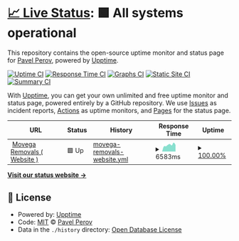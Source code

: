 # [📈 Live Status](https://perov93.github.io/status): <!--live status--> **🟩 All systems operational**

This repository contains the open-source uptime monitor and status page for [Pavel Perov](https://perov93.github.io/status), powered by [Upptime](https://github.com/upptime/upptime).

[![Uptime CI](https://github.com/perov93/status/workflows/Uptime%20CI/badge.svg)](https://github.com/perov93/status/actions?query=workflow%3A%22Uptime+CI%22)
[![Response Time CI](https://github.com/perov93/status/workflows/Response%20Time%20CI/badge.svg)](https://github.com/perov93/status/actions?query=workflow%3A%22Response+Time+CI%22)
[![Graphs CI](https://github.com/perov93/status/workflows/Graphs%20CI/badge.svg)](https://github.com/perov93/status/actions?query=workflow%3A%22Graphs+CI%22)
[![Static Site CI](https://github.com/perov93/status/workflows/Static%20Site%20CI/badge.svg)](https://github.com/perov93/status/actions?query=workflow%3A%22Static+Site+CI%22)
[![Summary CI](https://github.com/perov93/status/workflows/Summary%20CI/badge.svg)](https://github.com/perov93/status/actions?query=workflow%3A%22Summary+CI%22)

With [Upptime](https://upptime.js.org), you can get your own unlimited and free uptime monitor and status page, powered entirely by a GitHub repository. We use [Issues](https://github.com/perov93/status/issues) as incident reports, [Actions](https://github.com/perov93/status/actions) as uptime monitors, and [Pages](https://perov93.github.io/status) for the status page.

<!--start: status pages-->
<!-- This summary is generated by Upptime (https://github.com/upptime/upptime) -->
<!-- Do not edit this manually, your changes will be overwritten -->
<!-- prettier-ignore -->
| URL | Status | History | Response Time | Uptime |
| --- | ------ | ------- | ------------- | ------ |
| <img alt="" src="https://icons.duckduckgo.com/ip3/www.movega.co.uk.ico" height="13"> [Movega Removals ( Website )](https://www.movega.co.uk) | 🟩 Up | [movega-removals-website.yml](https://github.com/perov93/status/commits/HEAD/history/movega-removals-website.yml) | <details><summary><img alt="Response time graph" src="./graphs/movega-removals-website/response-time-week.png" height="20"> 6583ms</summary><br><a href="https://perov93.github.io/status/history/movega-removals-website"><img alt="Response time 6583" src="https://img.shields.io/endpoint?url=https%3A%2F%2Fraw.githubusercontent.com%2Fperov93%2Fstatus%2FHEAD%2Fapi%2Fmovega-removals-website%2Fresponse-time.json"></a><br><a href="https://perov93.github.io/status/history/movega-removals-website"><img alt="24-hour response time 6583" src="https://img.shields.io/endpoint?url=https%3A%2F%2Fraw.githubusercontent.com%2Fperov93%2Fstatus%2FHEAD%2Fapi%2Fmovega-removals-website%2Fresponse-time-day.json"></a><br><a href="https://perov93.github.io/status/history/movega-removals-website"><img alt="7-day response time 6583" src="https://img.shields.io/endpoint?url=https%3A%2F%2Fraw.githubusercontent.com%2Fperov93%2Fstatus%2FHEAD%2Fapi%2Fmovega-removals-website%2Fresponse-time-week.json"></a><br><a href="https://perov93.github.io/status/history/movega-removals-website"><img alt="30-day response time 6583" src="https://img.shields.io/endpoint?url=https%3A%2F%2Fraw.githubusercontent.com%2Fperov93%2Fstatus%2FHEAD%2Fapi%2Fmovega-removals-website%2Fresponse-time-month.json"></a><br><a href="https://perov93.github.io/status/history/movega-removals-website"><img alt="1-year response time 6583" src="https://img.shields.io/endpoint?url=https%3A%2F%2Fraw.githubusercontent.com%2Fperov93%2Fstatus%2FHEAD%2Fapi%2Fmovega-removals-website%2Fresponse-time-year.json"></a></details> | <details><summary><a href="https://perov93.github.io/status/history/movega-removals-website">100.00%</a></summary><a href="https://perov93.github.io/status/history/movega-removals-website"><img alt="All-time uptime 100.00%" src="https://img.shields.io/endpoint?url=https%3A%2F%2Fraw.githubusercontent.com%2Fperov93%2Fstatus%2FHEAD%2Fapi%2Fmovega-removals-website%2Fuptime.json"></a><br><a href="https://perov93.github.io/status/history/movega-removals-website"><img alt="24-hour uptime 100.00%" src="https://img.shields.io/endpoint?url=https%3A%2F%2Fraw.githubusercontent.com%2Fperov93%2Fstatus%2FHEAD%2Fapi%2Fmovega-removals-website%2Fuptime-day.json"></a><br><a href="https://perov93.github.io/status/history/movega-removals-website"><img alt="7-day uptime 100.00%" src="https://img.shields.io/endpoint?url=https%3A%2F%2Fraw.githubusercontent.com%2Fperov93%2Fstatus%2FHEAD%2Fapi%2Fmovega-removals-website%2Fuptime-week.json"></a><br><a href="https://perov93.github.io/status/history/movega-removals-website"><img alt="30-day uptime 100.00%" src="https://img.shields.io/endpoint?url=https%3A%2F%2Fraw.githubusercontent.com%2Fperov93%2Fstatus%2FHEAD%2Fapi%2Fmovega-removals-website%2Fuptime-month.json"></a><br><a href="https://perov93.github.io/status/history/movega-removals-website"><img alt="1-year uptime 100.00%" src="https://img.shields.io/endpoint?url=https%3A%2F%2Fraw.githubusercontent.com%2Fperov93%2Fstatus%2FHEAD%2Fapi%2Fmovega-removals-website%2Fuptime-year.json"></a></details>

<!--end: status pages-->

[**Visit our status website →**](https://perov93.github.io/status)

## 📄 License

- Powered by: [Upptime](https://github.com/upptime/upptime)
- Code: [MIT](./LICENSE) © [Pavel Perov](https://perov93.github.io/status)
- Data in the `./history` directory: [Open Database License](https://opendatacommons.org/licenses/odbl/1-0/)
